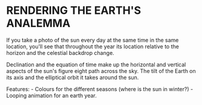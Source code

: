 # RENDERING THE EARTH'S ANALEMMA

If you take a photo of the sun every day at the same time in the same location, you'll see that
throughout the year its location relative to the horizon and the celestial backdrop change. 

Declination and the equation of time make up the horizontal and vertical aspects of the sun's 
figure eight path across the sky. The tilt of the Earth on its axis and the elliptical orbit it
takes around the sun.

Features:
    - Colours for the different seasons (where is the sun in winter?)
    - Looping animation for an earth year.
